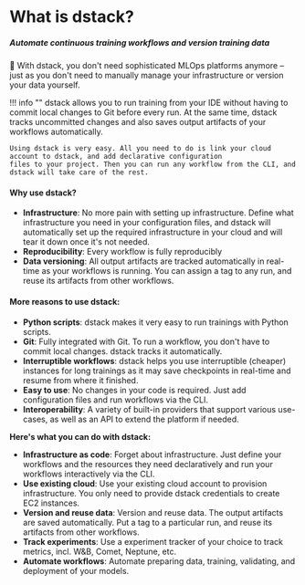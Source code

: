# What is dstack?

##### Automate continuous training workflows and version training data

🚀 With dstack, you don't need sophisticated MLOps platforms anymore – just as you don't need to manually manage your 
 infrastructure or version your data yourself.

!!! info ""
    dstack allows you to run training from your IDE without having to commit local changes to Git before every run. 
    At the same time, dstack tracks uncommitted changes and also saves output artifacts of your workflows automatically.
    
    Using dstack is very easy. All you need to do is link your cloud account to dstack, and add declarative configuration 
    files to your project. Then you can run any workflow from the CLI, and dstack will take care of the rest.

#### Why use dstack?

- **Infrastructure**: No more pain with setting up infrastructure. Define what infrastructure you need in your configuration files,
  and dstack will automatically set up the required infrastructure in your cloud and will tear it down once it's not needed.
- **Reproducibility**: Every workflow is fully reproducibly
- **Data versioning**: All output artifacts are tracked automatically in real-time as your workflows is running.
  You can assign a tag to any run, and reuse its artifacts from other workflows.

#### More reasons to use dstack:

- **Python scripts**: dstack makes it very easy to run trainings with Python scripts.
- **Git**: Fully integrated with Git. To run a workflow, you don't have to commit local changes. dstack tracks it automatically.
- **Interruptible workflows**: dstack helps you use interruptible (cheaper) instances for long trainings as it may save checkpoints in real-time
  and resume from where it finished.
- **Easy to use**: No changes in your code is required. Just add configuration files and run workflows via the CLI.
- **Interoperability**: A variety of built-in providers that support various use-cases, as well as an API to extend the platform if needed.

**Here's what you can do with dstack:**

- **Infrastructure as code**: Forget about infrastructure. Just define your workflows and the resources they need declaratively and run your workflows
  interactively via the CLI.
- **Use existing cloud**: Use your existing cloud account to provision infrastructure. You only need to provide dstack credentials to 
  create EC2 instances.
- **Version and reuse data**: Version and reuse data. The output artifacts are saved automatically. Put a tag to a particular run, and reuse its 
  artifacts from other workflows.
- **Track experiments**: Use a experiment tracker of your choice to track metrics, incl. W&B, Comet, Neptune, etc.
- **Automate workflows**: Automate preparing data, training, validating, and deployment of your models.
